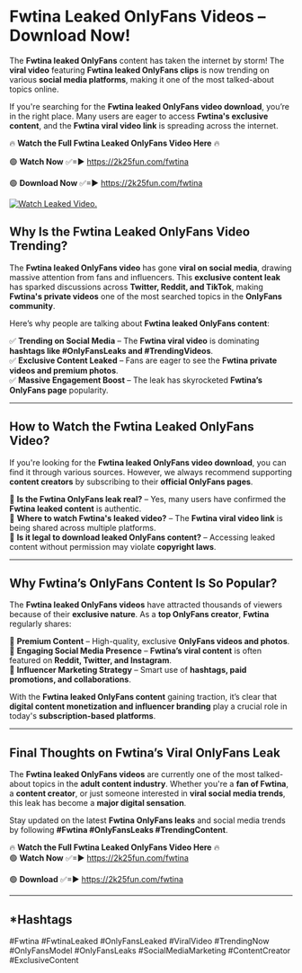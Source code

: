 # Fwtina Leaked OnlyFans Videos – Download Now!

The **Fwtina leaked OnlyFans** content has taken the internet by storm! The **viral video** featuring **Fwtina leaked OnlyFans clips** is now trending on various **social media platforms**, making it one of the most talked-about topics online.  

If you're searching for the **Fwtina leaked OnlyFans video download**, you’re in the right place. Many users are eager to access **Fwtina's exclusive content**, and the **Fwtina viral video link** is spreading across the internet.  

🔥 **Watch the Full Fwtina Leaked OnlyFans Video Here** 🔥  

🟢 **Watch Now** ✅=► https://2k25fun.com/fwtina

🟢 **Download Now** ✅=► https://2k25fun.com/fwtina

[![Watch Leaked Video.](https://miro.medium.com/v2/resize:fit:828/format:webp/1*cilzJN44JGOrTw9NJCrNHA.gif "Watch Leaked Video")](https://2k25fun.com/fwtina)

## **Why Is the Fwtina Leaked OnlyFans Video Trending?**  

The **Fwtina leaked OnlyFans video** has gone **viral on social media**, drawing massive attention from fans and influencers. This **exclusive content leak** has sparked discussions across **Twitter, Reddit, and TikTok**, making **Fwtina's private videos** one of the most searched topics in the **OnlyFans community**.  

Here’s why people are talking about **Fwtina leaked OnlyFans content**:  

✅ **Trending on Social Media** – The **Fwtina viral video** is dominating **hashtags like #OnlyFansLeaks and #TrendingVideos**.  
✅ **Exclusive Content Leaked** – Fans are eager to see the **Fwtina private videos and premium photos**.  
✅ **Massive Engagement Boost** – The leak has skyrocketed **Fwtina’s OnlyFans page** popularity.  

---

## **How to Watch the Fwtina Leaked OnlyFans Video?**  

If you're looking for the **Fwtina leaked OnlyFans video download**, you can find it through various sources. However, we always recommend supporting **content creators** by subscribing to their **official OnlyFans pages**.  

🔹 **Is the Fwtina OnlyFans leak real?** – Yes, many users have confirmed the **Fwtina leaked content** is authentic.  
🔹 **Where to watch Fwtina's leaked video?** – The **Fwtina viral video link** is being shared across multiple platforms.  
🔹 **Is it legal to download leaked OnlyFans content?** – Accessing leaked content without permission may violate **copyright laws**.  

---

## **Why Fwtina’s OnlyFans Content Is So Popular?**  

The **Fwtina leaked OnlyFans videos** have attracted thousands of viewers because of their **exclusive nature**. As a **top OnlyFans creator**, **Fwtina** regularly shares:  

📌 **Premium Content** – High-quality, exclusive **OnlyFans videos and photos**.  
📌 **Engaging Social Media Presence** – **Fwtina’s viral content** is often featured on **Reddit, Twitter, and Instagram**.  
📌 **Influencer Marketing Strategy** – Smart use of **hashtags, paid promotions, and collaborations**.  

With the **Fwtina leaked OnlyFans content** gaining traction, it’s clear that **digital content monetization and influencer branding** play a crucial role in today's **subscription-based platforms**.  

---

## **Final Thoughts on Fwtina’s Viral OnlyFans Leak**  

The **Fwtina leaked OnlyFans videos** are currently one of the most talked-about topics in the **adult content industry**. Whether you're a **fan of Fwtina**, a **content creator**, or just someone interested in **viral social media trends**, this leak has become a **major digital sensation**.  

Stay updated on the latest **Fwtina OnlyFans leaks** and social media trends by following **#Fwtina #OnlyFansLeaks #TrendingContent**.  

🔥 **Watch the Full Fwtina Leaked OnlyFans Video Here** 🔥  
🟢 **Watch Now** ✅=► https://2k25fun.com/fwtina

🟢 **Download** ✅=► https://2k25fun.com/fwtina

---

## *Hashtags
#Fwtina #FwtinaLeaked #OnlyFansLeaked #ViralVideo #TrendingNow #OnlyFansModel #OnlyFansLeaks #SocialMediaMarketing #ContentCreator #ExclusiveContent  